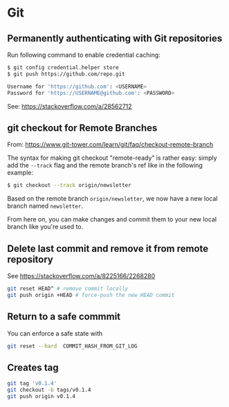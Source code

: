 # Git
## Permanently authenticating with Git repositories
Run following command to enable credential caching:
```bash
$ git config credential.helper store
$ git push https://github.com/repo.git

Username for 'https://github.com': <USERNAME>
Password for 'https://USERNAME@github.com': <PASSWORD>
```

See: https://stackoverflow.com/a/28562712

## git checkout for Remote Branches
From: https://www.git-tower.com/learn/git/faq/checkout-remote-branch

The syntax for making git checkout "remote-ready" is rather easy: simply add the `--track` flag and the remote branch's ref like in the following example:
```bash
$ git checkout --track origin/newsletter
```
Based on the remote branch `origin/newsletter`, we now have a new local branch named `newsletter`.

From here on, you can make changes and commit them to your new local branch like you're used to.

## Delete last commit and remove it from remote repository
See https://stackoverflow.com/a/8225166/2268280
```bash
git reset HEAD^ # remove commit locally
git push origin +HEAD # force-push the new HEAD commit
```
## Return to a safe commmit
You can enforce a safe state with
```bash
git reset --hard  COMMIT_HASH_FROM_GIT_LOG
```
## Creates tag
```bash
git tag 'v0.1.4'
git checkout -b tags/v0.1.4
git push origin v0.1.4
```

